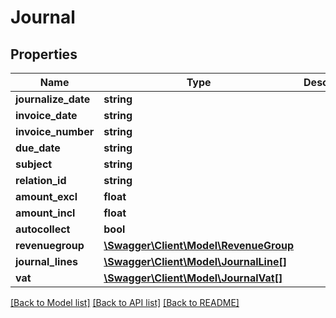 # Journal

## Properties

 Name                | Type                                                      | Description | Notes      
---------------------|-----------------------------------------------------------|-------------|------------
 **journalize_date** | **string**                                                |             | [optional] 
 **invoice_date**    | **string**                                                |             | [optional] 
 **invoice_number**  | **string**                                                |             | [optional] 
 **due_date**        | **string**                                                |             | [optional] 
 **subject**         | **string**                                                |             | [optional] 
 **relation_id**     | **string**                                                |             | [optional] 
 **amount_excl**     | **float**                                                 |             | [optional] 
 **amount_incl**     | **float**                                                 |             | [optional] 
 **autocollect**     | **bool**                                                  |             | [optional] 
 **revenuegroup**    | [**\Swagger\Client\Model\RevenueGroup**](RevenueGroup.md) |             | [optional] 
 **journal_lines**   | [**\Swagger\Client\Model\JournalLine[]**](JournalLine.md) |             | [optional] 
 **vat**             | [**\Swagger\Client\Model\JournalVat[]**](JournalVat.md)   |             | [optional] 

[[Back to Model list]](../../README.md#documentation-for-models) [[Back to API list]](../../README.md#documentation-for-api-endpoints) [[Back to README]](../../README.md)


